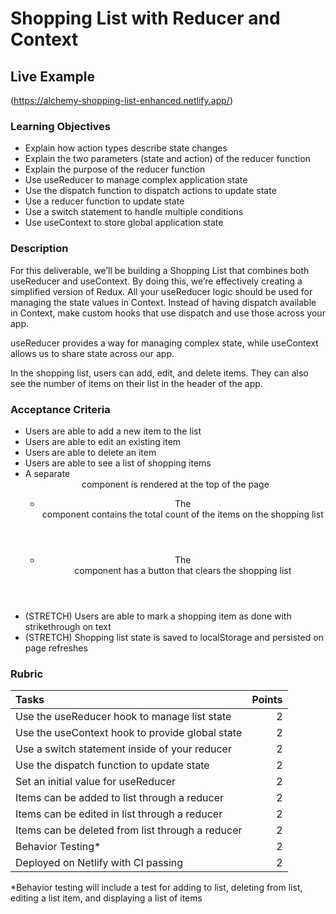 # Shopping List with Reducer and Context

## Live Example

(https://alchemy-shopping-list-enhanced.netlify.app/)

### Learning Objectives

- Explain how action types describe state changes
- Explain the two parameters (state and action) of the reducer function
- Explain the purpose of the reducer function
- Use useReducer to manage complex application state
- Use the dispatch function to dispatch actions to update state
- Use a reducer function to update state
- Use a switch statement to handle multiple conditions
- Use useContext to store global application state

### Description

For this deliverable, we’ll be building a Shopping List that combines both useReducer and useContext. By doing this, we’re effectively creating a simplified version of Redux. All your useReducer logic should be used for managing the state values in Context. Instead of having dispatch available in Context, make custom hooks that use dispatch and use those across your app.

useReducer provides a way for managing complex state, while useContext allows us to share state across our app.

In the shopping list, users can add, edit, and delete items. They can also see the number of items on their list in the header of the app.

### Acceptance Criteria

- Users are able to add a new item to the list
- Users are able to edit an existing item
- Users are able to delete an item
- Users are able to see a list of shopping items
- A separate <Header> component is rendered at the top of the page
  - The <Header> component contains the total count of the items on the shopping list
  - The <Header> component has a button that clears the shopping list
- (STRETCH) Users are able to mark a shopping item as done with strikethrough on text
- (STRETCH) Shopping list state is saved to localStorage and persisted on page refreshes

### Rubric

| Tasks                                             | Points |
| :------------------------------------------------ | -----: |
| Use the useReducer hook to manage list state      |      2 |
| Use the useContext hook to provide global state   |      2 |
| Use a switch statement inside of your reducer     |      2 |
| Use the dispatch function to update state         |      2 |
| Set an initial value for useReducer               |      2 |
| Items can be added to list through a reducer      |      2 |
| Items can be edited in list through a reducer     |      2 |
| Items can be deleted from list through a reducer  |      2 |
| Behavior Testing*                                 |      2 |
| Deployed on Netlify with CI passing               |      2 |
  
  *Behavior testing will include a test for adding to list, deleting from list, editing a list item, and displaying a list of items
